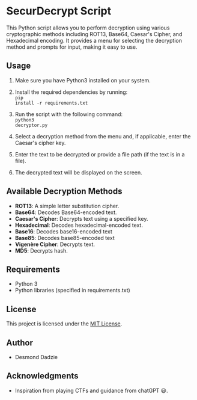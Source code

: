 # SecurDecrypt Script

This Python script allows you to perform decryption using various cryptographic methods including ROT13, Base64, Caesar's Cipher, and Hexadecimal encoding. It provides a menu for selecting the decryption method and prompts for input, making it easy to use.

## Usage

1. Make sure you have Python3 installed on your system.

2. Install the required dependencies by running: <br>
   <code>pip install -r requirements.txt</code>

3. Run the script with the following command: <br>
   <code>python3 decryptor.py</code>

4. Select a decryption method from the menu and, if applicable, enter the Caesar's cipher key.

5. Enter the text to be decrypted or provide a file path (if the text is in a file).

6. The decrypted text will be displayed on the screen.

## Available Decryption Methods

- **ROT13**: A simple letter substitution cipher.
- **Base64**: Decodes Base64-encoded text.
- **Caesar's Cipher**: Decrypts text using a specified key.
- **Hexadecimal**: Decodes hexadecimal-encoded text.
- **Base16**: Decodes base16-encoded text
- **Base85**: Decodes base85-encoded text
- **Vigenère Cipher**: Decrypts text.
- **MD5**: Decrypts hash.

## Requirements

- Python 3
- Python libraries (specified in requirements.txt)

## License

This project is licensed under the [MIT License](LICENSE.md).

## Author

- Desmond Dadzie

## Acknowledgments

- Inspiration from playing CTFs and guidance from chatGPT 😃.
